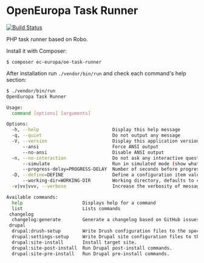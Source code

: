 # OpenEuropa Task Runner

[![Build Status](https://travis-ci.org/ec-europa/oe-task-runner.svg?branch=master)](https://travis-ci.org/ec-europa/oe-task-runner)

PHP task runner based on Robo.

Install it with Composer:

```
$ composer ec-europa/oe-task-runner
```

After installation run `./vendor/bin/run` and check each command's help section:

```bash
$ ./vendor/bin/run
OpenEuropa Task Runner 

Usage:
  command [options] [arguments]

Options:
  -h, --help                           Display this help message
  -q, --quiet                          Do not output any message
  -V, --version                        Display this application version
      --ansi                           Force ANSI output
      --no-ansi                        Disable ANSI output
  -n, --no-interaction                 Do not ask any interactive question
      --simulate                       Run in simulated mode (show what would have happened).
      --progress-delay=PROGRESS-DELAY  Number of seconds before progress bar is displayed in long-running task collections. Default: 2s. [default: 2]
  -D, --define=DEFINE                  Define a configuration item value. (multiple values allowed)
      --working-dir=WORKING-DIR        Working directory, defaults to current working directory. [default: "."]
  -v|vv|vvv, --verbose                 Increase the verbosity of messages: 1 for normal output, 2 for more verbose output and 3 for debug

Available commands:
  help                      Displays help for a command
  list                      Lists commands
 changelog
  changelog:generate        Generate a changelog based on GitHub issues and pull requests.
 drupal
  drupal:drush-setup        Write Drush configuration files to the specified directory.
  drupal:settings-setup     Write Drupal site configuration files to the specified directory.
  drupal:site-install       Install target site.
  drupal:site-post-install  Run Drupal post-install commands.
  drupal:site-pre-install   Run Drupal pre-install commands.
```
